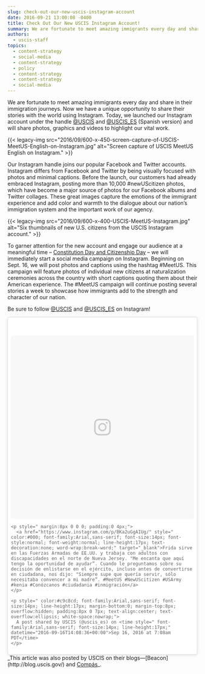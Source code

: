 ```yaml
---
slug: check-out-our-new-uscis-instagram-account
date: 2016-09-21 13:00:08 -0400
title: Check Out Our New USCIS Instagram Account!
summary: We are fortunate to meet amazing immigrants every day and share in their immigration journeys. Now we have a unique opportunity to share their stories with the world using Instagram. Today, we launched our Instagram account under the handle @USCIS and @USCIS_ES (Spanish version) and will share photos, graphics and videos to highlight our vital
authors:
  - uscis-staff
topics:
  - content-strategy
  - social-media
  - content-strategy
  - policy
  - content-strategy
  - content-strategy
  - social-media
---
```


We are fortunate to meet amazing immigrants every day and share in their immigration journeys. Now we have a unique opportunity to share their stories with the world using Instagram. Today, we launched our Instagram account under the handle [@USCIS](https://www.instagram.com/uscis) and <span lang="es" title="Spanish"><a href="https://www.instagram.com/uscis_es">@USCIS_ES</a></span> (Spanish version) and will share photos, graphics and videos to highlight our vital work.

{{< legacy-img src="2016/09/600-x-450-screen-capture-of-USCIS-MeetUS-English-on-Instagram.jpg" alt="Screen capture of USCIS MeetUS English on Instagram." >}}

Our  Instagram handle joins our popular Facebook and Twitter accounts. Instagram differs from Facebook and Twitter by being visually focused with photos and minimal captions. Before the launch, our customers had already embraced Instagram, posting more than 10,000 #newUScitizen photos, which have become a major source of photos for our Facebook albums and Twitter collages. These great images capture the emotions of the immigrant experience and add color and warmth to the dialogue about our nation’s immigration system and the important work of our agency.

{{< legacy-img src="2016/09/600-x-400-USCIS-MeetUS-Instagram.jpg" alt="Six thumbnails of new U.S. citizens from the USCIS Instagram account." >}}

To garner attention for the new account and engage our audience at a meaningful time &#8211; [Constitution Day and Citizenship Day](https://www.uscis.gov/citizenship/teachers/constitution-day-and-citizenship-day) &#8211; we will immediately start a social media campaign on Instagram. Beginning on Sept. 16, we will post photos and captions using the hashtag #MeetUS. This campaign will feature photos of individual new citizens at naturalization ceremonies across the country with short captions quoting them about their American experience. The #MeetUS campaign will continue posting several stories a week to showcase how immigrants add to the strength and character of our nation.

Be sure to follow [@USCIS](https://www.instagram.com/uscis) and <span lang="es" title="Spanish"><a href="https://www.instagram.com/uscis_es">@USCIS_ES</a></span> on Instagram!

<blockquote class="instagram-media" data-instgrm-captioned data-instgrm-version="7" style=" background:#FFF; border:0; border-radius:3px; box-shadow:0 0 1px 0 rgba(0,0,0,0.5),0 1px 10px 0 rgba(0,0,0,0.15); margin: 1px; max-width:500px; padding:0; width:99.375%; width:-webkit-calc(100% - 2px); width:calc(100% - 2px);">
  <div style="padding:8px;">
    <div style=" background:#F8F8F8; line-height:0; margin-top:40px; padding:50.0% 0; text-align:center; width:100%;">
      <div style=" background:url(data:image/png;base64,iVBORw0KGgoAAAANSUhEUgAAACwAAAAsCAMAAAApWqozAAAABGdBTUEAALGPC/xhBQAAAAFzUkdCAK7OHOkAAAAMUExURczMzPf399fX1+bm5mzY9AMAAADiSURBVDjLvZXbEsMgCES5/P8/t9FuRVCRmU73JWlzosgSIIZURCjo/ad+EQJJB4Hv8BFt+IDpQoCx1wjOSBFhh2XssxEIYn3ulI/6MNReE07UIWJEv8UEOWDS88LY97kqyTliJKKtuYBbruAyVh5wOHiXmpi5we58Ek028czwyuQdLKPG1Bkb4NnM+VeAnfHqn1k4+GPT6uGQcvu2h2OVuIf/gWUFyy8OWEpdyZSa3aVCqpVoVvzZZ2VTnn2wU8qzVjDDetO90GSy9mVLqtgYSy231MxrY6I2gGqjrTY0L8fxCxfCBbhWrsYYAAAAAElFTkSuQmCC); display:block; height:44px; margin:0 auto -44px; position:relative; top:-22px; width:44px;">
      </div>
    </div>
    
    <p style=" margin:8px 0 0 0; padding:0 4px;">
      <a href="https://www.instagram.com/p/BKa2uGgAIUg/" style=" color:#000; font-family:Arial,sans-serif; font-size:14px; font-style:normal; font-weight:normal; line-height:17px; text-decoration:none; word-wrap:break-word;" target="_blank">Frida sirve en las Fuerzas Armadas de EE.UU. y trabaja con adultos con discapacidades en el norte de Nueva Jersey. "Me encanta que aquí tengo la oportunidad de ayudar”. Cuando le preguntamos sobre su decisión de enlistarse en el ejército, incluso antes de convertirse en ciudadana, nos dijo: "Siempre supe que quería servir, sólo necesitaba convencer a mi madre”. #MeetUS #NewUScitizen #USArmy #kenia #Conózcanos #ciudadania #inmigración</a>
    </p>
    
    <p style=" color:#c9c8cd; font-family:Arial,sans-serif; font-size:14px; line-height:17px; margin-bottom:0; margin-top:8px; overflow:hidden; padding:8px 0 7px; text-align:center; text-overflow:ellipsis; white-space:nowrap;">
      A post shared by USCIS (@uscis_es) on <time style=" font-family:Arial,sans-serif; font-size:14px; line-height:17px;" datetime="2016-09-16T14:08:36+00:00">Sep 16, 2016 at 7:08am PDT</time>
    </p>
  </div>
</blockquote>_This article was also posted by USCIS on their blogs—[Beacon](http://blog.uscis.gov/) and <span lang="es" title="Spanish"><a href="http://blog-es.uscis.gov/">Compás</a></span>_.